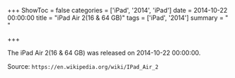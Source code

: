 +++
ShowToc = false
categories = ['iPad', '2014', 'iPad']
date = 2014-10-22 00:00:00
title = "iPad Air 2(16 & 64 GB)"
tags = ['iPad', '2014']
summary = " "

+++

The iPad Air 2(16 & 64 GB) was released on 2014-10-22 00:00:00.

Source: `https://en.wikipedia.org/wiki/IPad_Air_2`
